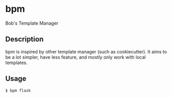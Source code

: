 # bpm

Bob's Template Manager


## Description

bpm is inspired by other template manager (such as cookiecutter).
It aims to be a lot simpler, have less feature, and mostly only work with local
templates.

## Usage

```bash
$ bpm flask
```
